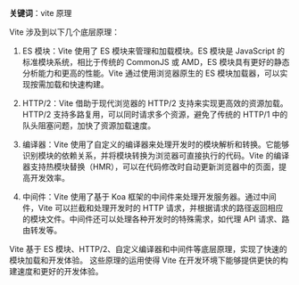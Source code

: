 **关键词**：vite 原理

Vite 涉及到以下几个底层原理：

1. ES 模块：Vite 使用了 ES 模块来管理和加载模块。ES 模块是 JavaScript 的标准模块系统，相比于传统的 CommonJS 或 AMD，ES 模块具有更好的静态分析能力和更高的性能。Vite 通过使用浏览器原生的 ES 模块加载器，可以实现按需加载和快速构建。

2. HTTP/2：Vite 借助于现代浏览器的 HTTP/2 支持来实现更高效的资源加载。HTTP/2 支持多路复用，可以同时请求多个资源，避免了传统的 HTTP/1 中的队头阻塞问题，加快了资源加载速度。

3. 编译器：Vite 使用了自定义的编译器来处理开发时的模块解析和转换。它能够识别模块的依赖关系，并将模块转换为浏览器可直接执行的代码。Vite 的编译器支持热模块替换（HMR），可以在代码修改时自动更新浏览器中的页面，提高开发效率。

4. 中间件：Vite 使用了基于 Koa 框架的中间件来处理开发服务器。通过中间件，Vite 可以拦截和处理开发时的 HTTP 请求，并根据请求的路径返回相应的模块文件。中间件还可以处理各种开发时的特殊需求，如代理 API 请求、路由转发等。

Vite 基于 ES 模块、HTTP/2、自定义编译器和中间件等底层原理，实现了快速的模块加载和开发体验。 这些原理的运用使得 Vite 在开发环境下能够提供更快的构建速度和更好的开发体验。
